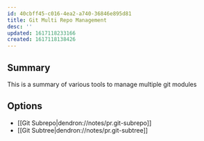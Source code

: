```yaml
---
id: 40cbff45-c016-4ea2-a740-36846e895d81
title: Git Multi Repo Management
desc: ''
updated: 1617118233166
created: 1617118138426
---
```



## Summary

This is a summary of various tools to manage multiple git modules

## Options

- [[Git Subrepo|dendron://notes/pr.git-subrepo]]
- [[Git Subtree|dendron://notes/pr.git-subtree]]

